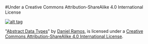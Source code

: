 #Under a Creative Commons Attribution-ShareAlike 4.0 International License

[![alt tag](https://i.creativecommons.org/l/by-sa/4.0/88x31.png)](http://creativecommons.org/licenses/by-sa/4.0/)

"[Abstract Data Types](https://github.com/DanielRamosAcosta/university)" by [Daniel Ramos](https://www.facebook.com/danielramosacosta), is licensed under a [Creative Commons Attribution-ShareAlike 4.0 International License](http://creativecommons.org/licenses/by-sa/4.0/).
